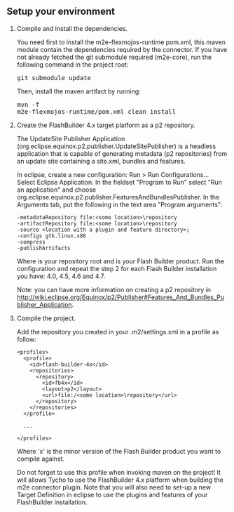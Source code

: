 Setup your environment
----------------------

1.  Compile and install the dependencies.

    You need first to install the m2e-flexmojos-runtime pom.xml, this maven module contain the dependencies required by the connector.
    If you have not already fetched the git submodule required (m2e-core), run the following command in the project root:
    <pre>git submodule update</pre>
    Then, install the maven artifact by running: <pre>mvn -f m2e-flexmojos-runtime/pom.xml clean install</pre>

2.  Create the FlashBuilder 4.x target platform as a p2 repository.

    The UpdateSite Publisher Application (org.eclipse.equinox.p2.publisher.UpdateSitePublisher) is a headless application that is capable of generating metadata (p2 repositories) from an update site containing a site.xml, bundles and features.
    
    In eclipse, create a new configuration: Run > Run Configurations... Select Eclipse Application.
    In the fieldset "Program to Run" select "Run an application" and choose org.eclipse.equinox.p2.publisher.FeaturesAndBundlesPublisher.
    In the Arguments tab, put the following in the text area "Program arguments":

        -metadataRepository file:<some location>\repository
        -artifactRepository file:<some location>\repository
        -source <location with a plugin and feature directory>;
        -configs gtk.linux.x86
        -compress
        -publishArtifacts

    Where <some location> is your repository root and <location with a plugin and feature directory> is your Flash Builder product.
    Run the configuration and repeat the step 2 for each Flash Builder installation you have: 4.0, 4.5, 4.6 and 4.7.

    Note: you can have more information on creating a p2 repository in http://wiki.eclipse.org/Equinox/p2/Publisher#Features_And_Bundles_Publisher_Application.

3.  Compile the project.

    Add the repository you created in your .m2/settings.xml in a profile as follow:

        <profiles>
          <profile>
            <id>flash-builder-4x</id>
            <repositories>
              <repository>
                <id>fb4x</id>
                <layout>p2</layout>
                <url>file:/<some location>\repository</url>
              </repository>
            </repositories>
          </profile>
          
          ...
          
        </profiles>

    Where 'x' is the minor version of the Flash Builder product you want to compile against.

    Do not forget to use this profile when invoking maven on the project! It will allows Tycho to use the FlashBuilder 4.x platform when building the m2e connector plugin. Note that you will also need to set-up a new Target Definition in eclipse to use the plugins and features of your FlashBuilder installation.
